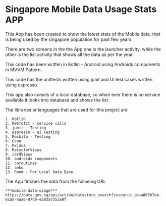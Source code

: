 # Singapore Mobile Data Usage Stats APP

This App has been created to show the latest stats of the Mobile data, that is being used by the singapore population for past few years.

There are two screens in the the App one is the launcher activity, while the other is the list activity that shows all the data as per the year.

This code has been written in Kotlin - Android using Androidx components in MVVM Pattern.

This code has the unittests written using junit and Ui test cases written using espresso.

This app also consits of a local database, so when ever there is no service available it looks into database and shows the list.

The libraries or languages that are used for this project are
```
1. Kotlin
2. Retrofit - service calls
3. junit - Testing
4. espresso - ui Testing
5. Mockito - Testing
6. Gson
7. Rxjava
8. RecyclerViews
9. cardViews
10. androidx components
11. coroutines
12. anko
13. Room - For Local Data Base.
```

The App fetches the data from the folloeing URL
```
***mobile-data-usage***
https://data.gov.sg/api/action/datastore_search?resource_id=a807b7ab-6cad-4aa6-87d0-e283a7353a0f
```
